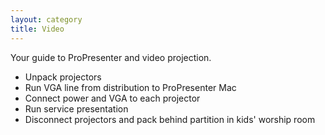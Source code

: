 ```yaml
---
layout: category
title: Video
---
```


Your guide to ProPresenter and video projection. 

<span id="checklist" class="hidden"></span>
- Unpack projectors
- Run VGA line from distribution to ProPresenter Mac
- Connect power and VGA to each projector
- Run service presentation
- Disconnect projectors and pack behind partition in kids' worship room
